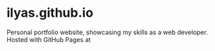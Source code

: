 # ilyas.github.io
Personal portfolio website, showcasing my skills as a web developer. Hosted with GitHub Pages at
